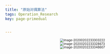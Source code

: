 ```yaml
---
title: "原始对偶算法"
tags: Operation_Research
key: page-primedual


---
```




<!--more-->

<center><img src="../../../assets/images/image-20200202233303222.png" alt="image-20200202233303222" style="zoom:70%;" /></center>

<center><img src="../../../assets/images/image-20200202233328673.png" alt="image-20200202233328673" style="zoom:70%;" /></center>

<center><img src="../../../assets/images/image-20200202233348607.png" alt="image-20200202233348607" style="zoom:70%;" /></center>

